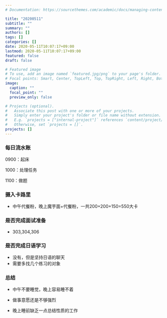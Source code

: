 ```yaml
---
# Documentation: https://sourcethemes.com/academic/docs/managing-content/

title: "20200511"
subtitle: ""
summary: ""
authors: []
tags: []
categories: []
date: 2020-05-11T10:07:17+09:00
lastmod: 2020-05-11T10:07:17+09:00
featured: false
draft: false

# Featured image
# To use, add an image named `featured.jpg/png` to your page's folder.
# Focal points: Smart, Center, TopLeft, Top, TopRight, Left, Right, BottomLeft, Bottom, BottomRight.
image:
  caption: ""
  focal_point: ""
  preview_only: false

# Projects (optional).
#   Associate this post with one or more of your projects.
#   Simply enter your project's folder or file name without extension.
#   E.g. `projects = ["internal-project"]` references `content/project/deep-learning/index.md`.
#   Otherwise, set `projects = []`.
projects: []
---
```


### 每日流水账

0900：起床

1000：处理任务

1100：做题

### 摄入卡路里

- 中午代餐粉，晚上魔芋面+代餐粉，一共200+200+150=550大卡

### 是否完成面试准备

- 303,304,306

### 是否完成日语学习

- 没有，但是坚持日语的聊天
- 需要多找几个练习的对象

### 总结

- 中午不要睡觉，晚上容易睡不着
- 做事意愿还是不够强烈

- 晚上睡前缺乏一点总结性质的工作